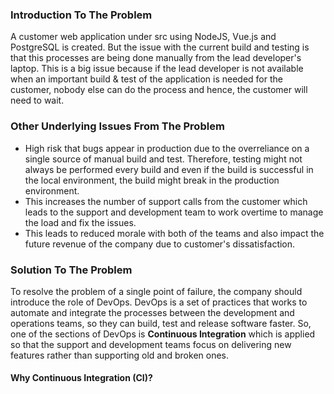 ### Introduction To The Problem
A customer web application under src using NodeJS, Vue.js and PostgreSQL is created. But the issue with the current build and testing is that this processes are being done manually from the lead developer's laptop. This is a big issue because if the lead developer is not available when an important build & test of the application is needed for the customer, nobody else can do the process and hence, the customer will need to wait.

### Other Underlying Issues From The Problem
- High risk that bugs appear in production due to the overreliance on a single source of manual build and test. Therefore, testing might not always be performed every build and even if the build is successful in the local environment, the build might break in the production environment.
- This increases the number of support calls from the customer which leads to the support and development team to work overtime to manage the load and fix the issues.
- This leads to reduced morale with both of the teams and also impact the future revenue of the company due to customer's dissatisfaction.

### Solution To The Problem
To resolve the problem of a single point of failure, the company should introduce the role of DevOps. DevOps is a set of practices that works to automate and integrate the processes between the development and operations teams, so they can build, test and release software faster. So, one of the sections of DevOps is **Continuous Integration** which is applied so that the support and development teams focus on delivering new features rather than supporting old and broken ones.

#### Why Continuous Integration (CI)?
